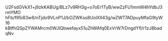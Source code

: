 U2FsdGVkX1+j9zkKABUg/BLz7v9RH3g+o7oEr1TyB/wwZzFU1mmW4hYdbJ3rmYMO
hFb/f95i83w8/nTjdo9VLnP1J/bOZWKss8UolXII43g/wZWT7ADpuyMfaG9lyW16
kBtfhQSpZYWAMrcm0WJlQbwefayx51uZhWAfq0ExVrW7rDngdYfl/r1zJ8badqNv
